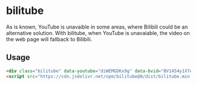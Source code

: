 # bilitube

As is known, YouTube is unavaible in some areas, where Bilibili could be an alternative solution. With bilitube, when YouTube is unavaiable, the video on the web page will fallback to Bilibili.

## Usage

```html
<div class="bilitube" data-youtube="diWEMGDKx9g" data-bvid="BV1454y1X7et">Loading...</div>
<script src="https://cdn.jsdelivr.net/npm/bilitube@0/dist/bilitube.min.js" defer></script>
```

